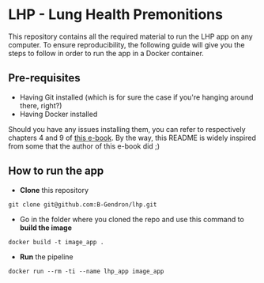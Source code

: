 # LHP - Lung Health Premonitions

This repository contains all the required material to run the LHP app on any computer. To ensure reproducibility, the following guide will give you the steps to follow in order to run the app in a Docker container.

## Pre-requisites

- Having Git installed (which is for sure the case if you're hanging around there, right?)
- Having Docker installed

Should you have any issues installing them, you can refer to respectively chapters 4 and 9 of [this e-book](https://rap4mads.eu). 
By the way, this README is widely inspired from some that the author of this e-book did ;)

## How to run the app

- **Clone** this repository

```
git clone git@github.com:B-Gendron/lhp.git
```

- Go in the folder where you cloned the repo and use this command to **build the image**

```
docker build -t image_app .
```

- **Run** the pipeline

```
docker run --rm -ti --name lhp_app image_app 
```
